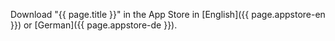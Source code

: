 
Download "{{ page.title }}" in the App Store in [English]({{ page.appstore-en }}) or [German]({{ page.appstore-de }}).
